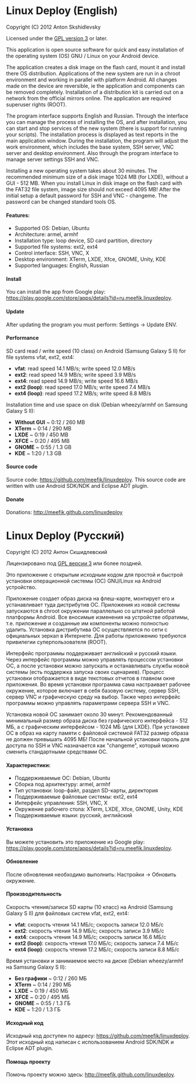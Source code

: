 Linux Deploy (English)
=====================

Copyright (C) 2012  Anton Skshidlevsky

Licensed under the [GPL version 3](http://www.gnu.org/licenses/) or later.

This application is open source software for quick and easy installation of the operating system (OS) GNU / Linux on your Android device.

The application creates a disk image on the flash card, mount it and install there OS distribution. Applications of the new system are run in a chroot environment and working in parallel with platform Android. All changes made on the device are reversible, ie the application and components can be removed completely. Installation of a distribution kit is carried out on a network from the official mirrors online. The application are required superuser rights (ROOT).

The program interface supports English and Russian. Through the interface you can manage the process of installing the OS, and after installation, you can start and stop services of the new system (there is support for running your scripts). The installation process is displayed as text reports in the main application window. During the installation, the program will adjust the work environment, which includes the base system, SSH server, VNC server and desktop environment. Also through the program interface to manage server settings SSH and VNC.

Installing a new operating system takes about 30 minutes. The recommended minimum size of a disk image 1024 MB (for LXDE), without a GUI - 512 MB. When you install Linux in disk image on the flash card with the FAT32 file system, image size should not exceed 4095 MB! After the initial setup a default password for SSH and VNC - changeme. The password can be changed standard tools OS.

#### Features: ####
* Supported OS: Debian, Ubuntu
* Architecture: armel, armhf
* Installation type: loop device, SD card partition, directory
* Supported file systems: ext2, ext4
* Control interface: SSH, VNC, X
* Desktop environment: XTerm, LXDE, Xfce, GNOME, Unity, KDE
* Supported languages: English, Russian

#### Install ####
You can install the app from Google play: <https://play.google.com/store/apps/details?id=ru.meefik.linuxdeploy>.

#### Update ####
After updating the program you must perform: Settings -> Update ENV.

#### Performance ####
SD card read / write speed (10 class) on Android (Samsung Galaxy S II) for file systems vfat, ext2, ext4:
* **vfat**: read speed 14.1 MB/s; write speed 12.0 MB/s
* **ext2**: read speed 14.9 MB/s; write speed 3.9 MB/s
* **ext4**: read speed 14.9 MB/s; write speed 16.6 MB/s
* **ext2 (loop)**: read speed 17.0 MB/s; write speed 7.4 MB/s
* **ext4 (loop)**: read speed 17.2 MB/s; write speed 8.8 MB/s

Installation time and use space on disk (Debian wheezy/armhf on Samsung Galaxy S II):
* **Without GUI** ~ 0:12 / 260 MB
* **XTerm** ~ 0:14 / 290 MB
* **LXDE** ~ 0:19 / 450 MB
* **XFCE** ~ 0:20 / 495 MB
* **GNOME** ~ 0:55 / 1.3 GB
* **KDE** ~ 1:20 / 1.3 GB

#### Source code ####
Source code: <https://github.com/meefik/linuxdeploy>. This source code are written with use Android SDK/NDK and Eclipse ADT plugin.

#### Donate ####
Donations: <http://meefik.github.com/linuxdeploy>


Linux Deploy (Русский)
======================

Copyright (C) 2012  Антон Скшидлевский

Лицензировано под [GPL версии 3](http://www.gnu.org/licenses/) или более поздней.

Это приложение с открытым исходным кодом для простой и быстрой установки операционной системы (ОС) GNU/Linux на Android устройство.

Приложение создает образ диска на флеш-карте, монтирует его и устанавливает туда дистрибутив ОС. Приложения из новой системы запускаются в chroot окружении параллельно со штатной работой платформы Android. Все вносимые изменения на устройстве обратимы, т.е. приложение и созданные им компоненты можно полностью удалить. Установка дистрибутива ОС осуществляется по сети с официальных зеркал в Интернете. Для работы приложению требуются привилегии суперпользователя (ROOT).

Интерфейс программы поддерживает английский и русский языки. Через интерфейс программы можно управлять процессом установки ОС, а после установки можно запускать и останавливать службы новой системы (есть поддержка запуска своих сценариев). Процесс установки отображается в виде текстовых отчетов в главном окне приложения. Во время установки программа сама настраивает рабочее окружение, которое включает в себя базовую систему, сервер SSH, сервер VNC и графическую среду на выбор. Также через интерфейс программы можно управлять параметрами сервера SSH и VNC.

Установка новой ОС занимает около 30 минут. Рекомендованный минимальный размер образа диска без графического интерфейса - 512 МБ, а с графическим интерфейсом - 1024 МБ (для LXDE). При установке ОС в образ на карту памяти с файловой системой FAT32 размер образа не должен превышать 4095 МБ! После начальной установки пароль для доступа по SSH и VNC назначается как "changeme", который можно сменить стандартными средствами ОС.

#### Характеристики: ####
* Поддерживаемые ОС: Debian, Ubuntu
* Сборка под архитектуру: armel, armhf
* Тип установки: loop-файл, раздел SD-карты, директория
* Поддерживаемые файловые системы: ext2, ext4
* Интерфейс управления: SSH, VNC, X
* Окружение рабочего стола: XTerm, LXDE, Xfce, GNOME, Unity, KDE
* Поддерживаемые языки: русский, английский

#### Установка ####
Вы можете установить это приложение из Google play: <https://play.google.com/store/apps/details?id=ru.meefik.linuxdeploy>.

#### Обновление ####
После обновления необходимо выполнить: Настройки -> Обновить окружение.

#### Производительность ####
Скорость чтения/записи SD карты (10 класс) на Android (Samsung Galaxy S II) для файловых систем vfat, ext2, ext4:
* **vfat**: скорость чтения 14.1 МБ/с; скорость записи 12.0 МБ/с
* **ext2**: скорость чтения 14.9 МБ/с; скорость записи 3.9 МБ/с
* **ext4**: скорость чтения 14.9 МБ/с; скорость записи 16.6 МБ/с
* **ext2 (loop)**: скорость чтения 17.0 МБ/с; скорость записи 7.4 МБ/с
* **ext4 (loop)**: скорость чтения 17.2 МБ/с; скорость записи 8.8 МБ/с

Время установки и занимаемое место на диске (Debian wheezy/armhf на Samsung Galaxy S II):
* **Без графики** ~ 0:12 / 260 МБ
* **XTerm** ~ 0:14 / 290 МБ
* **LXDE** ~ 0:19 / 450 МБ
* **XFCE** ~ 0:20 / 495 МБ
* **GNOME** ~ 0:55 / 1.3 ГБ
* **KDE** ~ 1:20 / 1.3 ГБ

#### Исходный код ####
Исходный код доступен по адресу: <https://github.com/meefik/linuxdeploy>. Этот исходный код написан с использованием Android SDK/NDK и Eclipse ADT plugin.

#### Помощь проекту ####
Помочь проекту можно здесь: <http://meefik.github.com/linuxdeploy>.

